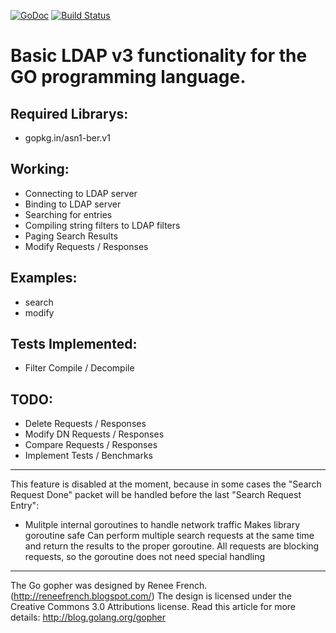 [![GoDoc](https://godoc.org/gopkg.in/ldap.v1?status.svg)](https://godoc.org/gopkg.in/ldap.v1) [![Build Status](https://travis-ci.org/go-ldap/ldap.svg)](https://travis-ci.org/go-ldap/ldap)

# Basic LDAP v3 functionality for the GO programming language.

## Required Librarys: 

 - gopkg.in/asn1-ber.v1

## Working:

 - Connecting to LDAP server
 - Binding to LDAP server
 - Searching for entries
 - Compiling string filters to LDAP filters
 - Paging Search Results
 - Modify Requests / Responses

## Examples:

 - search
 - modify

## Tests Implemented:

 - Filter Compile / Decompile

## TODO:

 - Delete Requests / Responses
 - Modify DN Requests / Responses
 - Compare Requests / Responses
 - Implement Tests / Benchmarks

---
This feature is disabled at the moment, because in some cases the "Search Request Done" packet will be handled before the last "Search Request Entry":

 - Mulitple internal goroutines to handle network traffic
        Makes library goroutine safe
        Can perform multiple search requests at the same time and return
        the results to the proper goroutine. All requests are blocking requests,
        so the goroutine does not need special handling

---

The Go gopher was designed by Renee French. (http://reneefrench.blogspot.com/)
The design is licensed under the Creative Commons 3.0 Attributions license.
Read this article for more details: http://blog.golang.org/gopher
